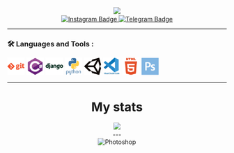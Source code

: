 <div id="header" align="center">
  <img src="https://readme-typing-svg.herokuapp.com?font=monosript&size=30&color=0BF700&center=true&vCenter=true&width=500&lines=+Python+and+C%23+developer;+3%2B+years+in+coding;Full-stack+web+developer;Always+learning!" width="700"/>
</div>
<div id="badges" align="center">
  <a href="https://www.instagram.com/forgotten_en/">
    <img src="https://img.shields.io/badge/Instagram-purple?style=for-the-badge&logo=instagram&logoColor=white" alt="Instagram Badge"/>
  </a>
  <a href="t.me/wetymov">
    <img src="https://img.shields.io/badge/Telegram-blue?style=for-the-badge&logo=telegram&logoColor=white" alt="Telegram Badge"/>
  </a>
</div>

---


### :hammer_and_wrench: Languages and Tools :
<div>
  <img src="https://github.com/devicons/devicon/blob/master/icons/git/git-plain-wordmark.svg" title="Git" **alt="Git" width="40" height="40"/>
  <img src="https://github.com/devicons/devicon/blob/master/icons/csharp/csharp-original.svg" title="C#" **alt="C#" width="40" height="40"/>
  <img src="https://github.com/devicons/devicon/blob/master/icons/django/django-plain-wordmark.svg" title="Django" **alt="Django" width="40" height="40"/>
  <img src="https://github.com/devicons/devicon/blob/master/icons/python/python-original-wordmark.svg" title="Python" **alt="Python" width="40" height="40"/>
  <img src="https://github.com/devicons/devicon/blob/master/icons/unity/unity-original.svg" title="Unity" **alt="Unity" width="40" height="40"/>
  <img src="https://github.com/devicons/devicon/blob/master/icons/vscode/vscode-original-wordmark.svg" title="Visual Studio Code" **alt="Visual Studio Code" width="40" height="40"/>
  <img src="https://github.com/devicons/devicon/blob/master/icons/html5/html5-plain-wordmark.svg" title="HTML" **alt="HTML" width="40" height="40"/>
  <img src="https://github.com/devicons/devicon/blob/master/icons/photoshop/photoshop-plain.svg" title="Photoshop" **alt="Photoshop" width="40" height="40"/>

<div>

---
<div id="header" align="center">
  <h1>My stats</h1>
  <img src="http://github-readme-streak-stats.herokuapp.com?user=wetymov&theme=dracula&hide_border=true&date_format=j%20M%5B%20Y%5D&border=2CFF0EFE"/>
<div>
  ---
<div id="header" align="center">
  <img src="https://github-readme-stats.vercel.app/api/top-langs/?username=wetymov&layout=compact&theme=vision-friendly-dark" title="Photoshop" **alt="Photoshop"/>
<div>
